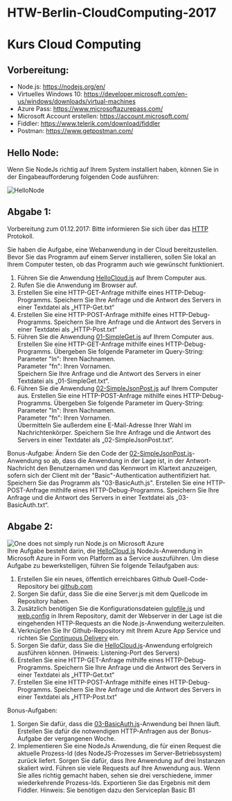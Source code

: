 # HTW-Berlin-CloudComputing-2017

# Kurs Cloud Computing

## Vorbereitung:
- Node.js: https://nodejs.org/en/
- Virtuelles Windows 10: https://developer.microsoft.com/en-us/windows/downloads/virtual-machines
- Azure Pass: https://www.microsoftazurepass.com/
- Microsoft Account erstellen: https://account.microsoft.com/
- Fiddler: https://www.telerik.com/download/fiddler
- Postman: https://www.getpostman.com/

## Hello Node:
Wenn Sie NodeJs richtig auf Ihrem System installiert haben, können Sie in der Eingabeaufforderung folgenden Code ausführen:

![HelloNode](https://github.com/rherlt/HTW-Berlin-CloudComputing-2017/blob/master/img/HelloNode.png "HelloNode")


## Abgabe 1:

Vorbereitung zum 01.12.2017: Bitte informieren Sie sich über das [HTTP](https://de.wikipedia.org/wiki/Hypertext_Transfer_Protocol) Protokoll.

Sie haben die Aufgabe, eine Webanwendung in der Cloud bereitzustellen. Bevor Sie das Programm auf einem Server installieren, sollen Sie lokal an Ihrem Computer testen, ob das Programm auch wie gewünscht funktioniert.   
1. Führen Sie die Anwendung [HelloCloud.js](https://github.com/rherlt/HTW-Berlin-CloudComputing-2017/blob/master/HelloCloud.js) auf Ihrem Computer aus.  
2. Rufen Sie die Anwendung im Browser auf.  
3. Erstellen Sie eine HTTP-GET-Anfrage mithilfe eines HTTP-Debug-Programms. Speichern Sie Ihre Anfrage und die Antwort des Servers in einer Textdatei als „HTTP-Get.txt“  
4. Erstellen Sie eine HTTP-POST-Anfrage mithilfe eines HTTP-Debug-Programms. Speichern Sie Ihre Anfrage und die Antwort des Servers in einer Textdatei als „HTTP-Post.txt“  
5. Führen Sie die Anwendung [01-SimpleGet.js](https://github.com/rherlt/HTW-Berlin-CloudComputing-2017/blob/master/01-SimpleGet.js) auf Ihrem Computer aus. Erstellen Sie eine HTTP-GET-Anfrage mithilfe eines HTTP-Debug-Programms. Übergeben Sie folgende Parameter im Query-String:  
Parameter "ln": Ihren Nachnamen.  
Parameter "fn": Ihren Vornamen.  
Speichern Sie Ihre Anfrage und die Antwort des Servers in einer Textdatei als „01-SimpleGet.txt“.  
6. Führen Sie die Anwendung [02-SimpleJsonPost.js](https://github.com/rherlt/HTW-Berlin-CloudComputing-2017/blob/master/02-SimpleJsonPost.js) auf Ihrem Computer aus. Erstellen Sie eine HTTP-POST-Anfrage mithilfe eines HTTP-Debug-Programms. Übergeben Sie folgende Parameter im Query-String:  
Parameter "ln": Ihren Nachnamen.  
Parameter "fn": Ihren Vornamen.  
Übermitteln Sie außerdem eine E-Mail-Adresse Ihrer Wahl im Nachrichtenkörper.
Speichern Sie Ihre Anfrage und die Antwort des Servers in einer Textdatei als „02-SimpleJsonPost.txt“.  

Bonus-Aufgabe:
Ändern Sie den Code der [02-SimpleJsonPost.js](https://github.com/rherlt/HTW-Berlin-CloudComputing-2017/blob/master/02-SimpleJsonPost.js)-Anwendung so ab, dass die Anwendung in der Lage ist, in der Antwort-Nachricht den Benutzernamen und das Kennwort im Klartext anzuzeigen, sofern sich der Client mit der "Basic"-Authentication authentifiziert hat. Speichern Sie das Programm als "03-BasicAuth.js". Erstellen Sie eine HTTP-POST-Anfrage mithilfe eines HTTP-Debug-Programms. Speichern Sie Ihre Anfrage und die Antwort des Servers in einer Textdatei als „03-BasicAuth.txt“.

## Abgabe 2:

![One does not simply run Node.js on Microsoft Azure](https://i.imgflip.com/alvg4.jpg "One does not simply run Node.js on Microsoft Azure")  
Ihre Aufgabe besteht darin, die [HelloCloud.js](https://github.com/rherlt/HTW-Berlin-CloudComputing-2017/blob/master/HelloCloud.js) NodeJs-Anwendung in Microsoft Azure in Form von Platform as a Service auszuführen. Um diese Aufgabe zu bewerkstelligen, führen Sie folgende Teilaufgaben aus:    

1. Erstellen Sie ein neues, öffentlich erreichbares Github Quell-Code-Repository bei [github.com](https://github.com/)  
2. Sorgen Sie dafür, dass Sie die eine Server.js mit dem Quellcode im Repository haben.  
3. Zusätzlich benötigen Sie die Konfigurationsdateien [gulpfile.js](https://github.com/rherlt/HTW-Berlin-CloudComputing-2017/blob/master/gulpfile.js) und [web.config](https://github.com/rherlt/HTW-Berlin-CloudComputing-2017/blob/master/web.config) in Ihrem Repository, damit der Webserver in der Lage ist die eingehenden HTTP-Requests an die Node.js-Anwendung weiterzuleiten.
4. Verknüpfen Sie Ihr Github-Repository mit Ihrem Azure App Service und richten Sie [Continuous Delivery](https://de.wikipedia.org/wiki/Continuous_Delivery) ein.
5. Sorgen Sie dafür, dass Sie die [HelloCloud.js](https://github.com/rherlt/HTW-Berlin-CloudComputing-2017/blob/master/HelloCloud.js)-Anwendung erfolgreich ausführen können. (Hinweis: Listening-Port des Servers) 
6. Erstellen Sie eine HTTP-GET-Anfrage mithilfe eines HTTP-Debug-Programms. Speichern Sie Ihre Anfrage und die Antwort des Servers in einer Textdatei als „HTTP-Get.txt“  
7. Erstellen Sie eine HTTP-POST-Anfrage mithilfe eines HTTP-Debug-Programms. Speichern Sie Ihre Anfrage und die Antwort des Servers in einer Textdatei als „HTTP-Post.txt“    


Bonus-Aufgaben:  
1. Sorgen Sie dafür, dass die [03-BasicAuth.js](https://github.com/rherlt/HTW-Berlin-CloudComputing-2017/blob/master/03-BasicAuth.js)-Anwendung bei Ihnen läuft. Erstellen Sie dafür die notwendigen HTTP-Anfragen aus der Bonus-Aufgabe der vergangenen Woche.  
2. Implementieren Sie eine NodeJs Anwendung, die für einen Request die aktuelle Prozess-Id (des NodeJS-Prozesses im Server-Betriebssystem) zurück liefert. Sorgen Sie dafür, dass Ihre Anwendung auf drei Instanzen skaliert wird. Führen sie viele Requests auf Ihre Anwendung aus. Wenn Sie alles richtig gemacht haben, sehen sie drei verschiedene, immer wiederkehrende Prozess-Ids. Exportieren Sie das Ergebnis mit dem Fiddler. Hinweis: Sie benötigen dazu den Serviceplan Basic B1
